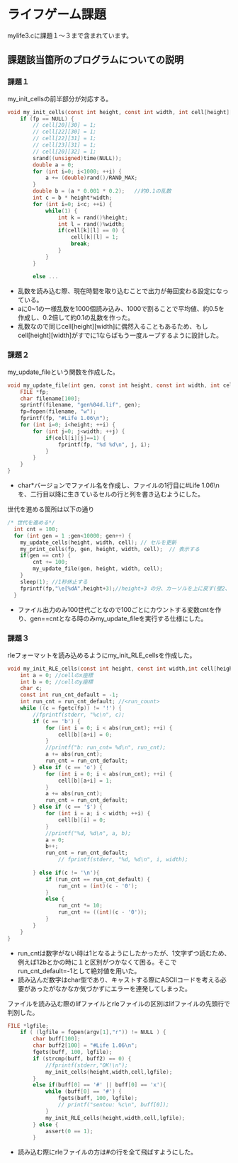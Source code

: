 # ライフゲーム課題

mylife3.cに課題１〜３まで含まれています。

## 課題該当箇所のプログラムについての説明

### 課題１

my_init_cellsの前半部分が対応する。

```c
void my_init_cells(const int height, const int width, int cell[height][width], FILE* fp) {
    if (fp == NULL) {
        // cell[20][30] = 1;
        // cell[22][30] = 1;
        // cell[22][31] = 1;
        // cell[23][31] = 1;
        // cell[20][32] = 1;
        srand((unsigned)time(NULL));
        double a = 0;
        for (int i=0; i<1000; ++i) {
            a += (double)rand()/RAND_MAX;
        }
        double b = (a * 0.001 * 0.2);   //約0.1の乱数
        int c = b * height*width;
        for (int i=0; i<c; ++i) {
            while(1) {
                int k = rand()%height;
                int l = rand()%width;
                if(cell[k][l] == 0) {
                    cell[k][l] = 1;
                    break;
                }
            }
        }

        else ...
```
- 乱数を読み込む際、現在時間を取り込むことで出力が毎回変わる設定になっている。
- aに0~1の一様乱数を1000個読み込み、1000で割ることで平均値、約0.5を作成し、0.2倍して約0.1の乱数を作った。
- 乱数なので同じcell[height][width]に偶然入ることもあるため、もしcell[height][width]がすでに1ならばもう一度ループするように設計した。


### 課題２
my_update_fileという関数を作成した。
```c
void my_update_file(int gen, const int height, const int width, int cell[height][width]) {
    FILE *fp;
    char filename[100];
    sprintf(filename, "gen%04d.lif", gen);
    fp=fopen(filename, "w");
    fprintf(fp, "#Life 1.06\n");
    for (int i=0; i<height; ++i) {
        for (int j=0; j<width; ++j) {
            if(cell[i][j]==1) {
                fprintf(fp, "%d %d\n", j, i);
            }
        }
    }
}
```
- char*バージョンでファイル名を作成し、ファイルの1行目に#Life 1.06\nを、二行目以降に生きているセルの行と列を書き込むようにした。

世代を進める箇所は以下の通り
```c
/* 世代を進める*/
  int cnt = 100;
  for (int gen = 1 ;gen<10000; gen++) {  
    my_update_cells(height, width, cell); // セルを更新
    my_print_cells(fp, gen, height, width, cell);  // 表示する
    if(gen == cnt) {
        cnt += 100;
        my_update_file(gen, height, width, cell);
    }
    sleep(1); //1秒休止する
    fprintf(fp,"\e[%dA",height+3);//height+3 の分、カーソルを上に戻す(壁2、表示部1)
  }
  ```
- ファイル出力のみ100世代ごとなので100ごとにカウントする変数cntを作り、gen==cntとなる時のみmy_update_fileを実行する仕様にした。

### 課題３
rleフォーマットを読み込めるようにmy_init_RLE_cellsを作成した。
```c
void my_init_RLE_cells(const int height, const int width,int cell[height][width],FILE* fp){
    int a = 0; //cellのx座標
    int b = 0; //cellのy座標
    char c;
    const int run_cnt_default = -1;
    int run_cnt = run_cnt_default; //<run_count>
    while ((c = fgetc(fp)) != '!') {
        //fprintf(stderr, "%c\n", c);
        if (c == 'b') {
            for (int i = 0; i < abs(run_cnt); ++i) {
                cell[b][a+i] = 0;
            }
            //printf("b: run_cnt= %d\n", run_cnt);
            a += abs(run_cnt);
            run_cnt = run_cnt_default;
        } else if (c == 'o') {
            for (int i = 0; i < abs(run_cnt); ++i) {
                cell[b][a+i] = 1;
            }
            a += abs(run_cnt);
            run_cnt = run_cnt_default;
        } else if (c == '$') {
            for (int i = a; i < width; ++i) {
                cell[b][i] = 0;
            }
            //printf("%d, %d\n", a, b);
            a = 0;
            b++;
            run_cnt = run_cnt_default;
                // fprintf(stderr, "%d, %d\n", i, width);
            
        } else if(c != '\n'){
            if (run_cnt == run_cnt_default) {
                run_cnt = (int)(c - '0');
            }
            else {
                run_cnt *= 10;
                run_cnt += ((int)(c - '0'));
            }
        }
    }
}
```
- run_cntは数字がない時は1となるようにしたかったが、1文字ずつ読むため、例えば12bとかの時に１と区別がつかなくて困る。そこでrun_cnt_default=-1として絶対値を用いた。
- 読み込んだ数字はchar型であり、キャストする際にASCIIコードを考える必要があったがなかなか気づかずにエラーを連発してしまった。

ファイルを読み込む際のlifファイルとrleファイルの区別はlifファイルの先頭行で判別した。
```c
FILE *lgfile;
    if ( (lgfile = fopen(argv[1],"r")) != NULL ) {
        char buff[100];
        char buff2[100] = "#Life 1.06\n";
        fgets(buff, 100, lgfile);
        if (strcmp(buff, buff2) == 0) {
            //fprintf(stderr,"OK!\n");
            my_init_cells(height,width,cell,lgfile);
        }
        else if(buff[0] == '#' || buff[0] == 'x'){
            while (buff[0] == '#') {
                fgets(buff, 100, lgfile);
                // printf("sentou: %c\n", buff[0]);
            }
            my_init_RLE_cells(height,width,cell,lgfile);
        } else {
            assert(0 == 1);  
        }
```
- 読み込む際にrleファイルの方は#の行を全て飛ばすようにした。
    